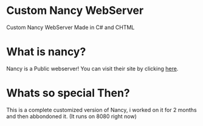 # Custom Nancy WebServer
 Custom Nancy WebServer Made in C# and CHTML

# What is nancy?
  Nancy is a Public webserver! You can visit their site by clicking [here](https://nancyfx.org/).

# Whats so special Then?
  This is a complete customized version of Nancy, i worked on it for 2 months and then abbondoned it. (It runs on 8080 right now)